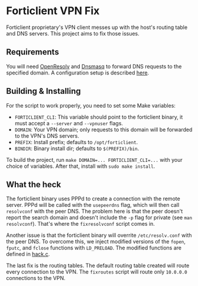 # Forticlient VPN Fix

Forticlient proprietary's VPN client messes up with the host's routing table
and DNS servers. This project aims to fix those issues.


## Requirements

You will need [OpenResolv](https://roy.marples.name/projects/openresolv/) and
[Dnsmasq](http://www.thekelleys.org.uk/dnsmasq/doc.html) to forward DNS
requests to the specified domain. A configuration setup is described
[here](https://wiki.archlinux.org/index.php/Dnsmasq#openresolv).

## Building & Installing

For the script to work properly, you need to set some Make variables:

 * `FORTICLIENT_CLI`: This variable should point to the forticlient binary, it
   must accept a `--server` and `--vpnuser` flags.
 * `DOMAIN`: Your VPN domain; only requests to this domain will be forwarded to
   the VPN's DNS servers.
 * `PREFIX`: Install prefix; defaults to `/opt/forticlient`.
 * `BINDIR`: Binary install dir; defaults to `$(PREFIX)/bin`.

To build the project, run `make DOMAIN=... FORTICLIENT_CLI=...` with your
choice of variables. After that, install with `sudo make install`.

## What the heck

The forticlient binary uses PPPd to create a connection with the remote server.
PPPd will be called with the `usepeerdns` flag, which will then call
`resolvconf` with the peer DNS. The problem here is that the peer doesn't
report the search domain and doesn't include the `-p` flag for private (see
`man resolvconf`). That's where the `fixresolvconf` script comes in.

Another issue is that the forticlient binary will overrite `/etc/resolv.conf`
with the peer DNS. To overcome this, we inject modified versions of the
`fopen`, `fputc`, and `fclose` functions with `LD_PRELOAD`. The modified
functions are defined in [hack.c](hack.c).

The last fix is the routing tables. The default routing table created will
route every connection to the VPN. The `fixroutes` script will route only
`10.0.0.0` connections to the VPN.
